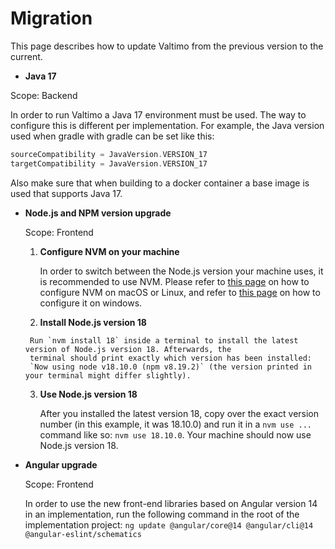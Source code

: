 # Migration

This page describes how to update Valtimo from the previous version to the current.

* **Java 17**

Scope: Backend

In order to run Valtimo a Java 17 environment must be used. The way to configure this is different per implementation.
For example, the Java version used when gradle with gradle can be set like this:

```groovy
sourceCompatibility = JavaVersion.VERSION_17
targetCompatibility = JavaVersion.VERSION_17
```

Also make sure that when building to a docker container a base image is used that supports Java 17.

* **Node.js and NPM version upgrade**
  
  Scope: Frontend

    1. **Configure NVM on your machine**

       In order to switch between the Node.js version your machine uses, it is recommended to use NVM. Please refer to
       [this page](https://github.com/nvm-sh/nvm) on how to configure NVM on macOS or Linux, and refer to [this page](https://github.com/coreybutler/nvm-windows#bulb-why-another-version-manager) on
       how to configure it on windows.
    2.  **Install Node.js version 18**
  
       Run `nvm install 18` inside a terminal to install the latest version of Node.js version 18. Afterwards, the
       terminal should print exactly which version has been installed:
       `Now using node v18.10.0 (npm v8.19.2)` (the version printed in your terminal might differ slightly).

    3. **Use Node.js version 18**

       After you installed the latest version 18, copy over the exact version number (in this example, it was 18.10.0)
       and run it in a `nvm use ...` command like so: `nvm use 18.10.0`. Your machine should now use Node.js version 18.


* **Angular upgrade**

  Scope: Frontend

    In order to use the new front-end libraries based on Angular version 14 in an implementation, run the following
    command in the root of the implementation project:
    `ng update @angular/core@14 @angular/cli@14 @angular-eslint/schematics`

       
